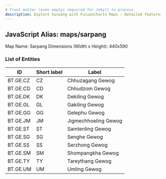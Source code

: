 ```yaml
---
# Front matter (even empty) required for Jekyll to process
description: Explore Sarpang with FusionCharts Maps – Detailed features for seamless integration. Try now & enhance your data visualization today! 
---
```


## JavaScript Alias: maps/sarpang

Map Name: Sarpang
Dimensions (Width x Height): 440x590

### List of Entities

ID | Short label | Label
---|---|---|
BT.GE.CZ|CZ|Chhuzagang Gewog
BT.GE.CD|CD|Chhudzom Gewog
BT.GE.DK|DK|Dekiling Gewog
BT.GE.GL|GL|Gakiling Gewog
BT.GE.GG|GG|Gelephu Gewog
BT.GE.JM|JM|Jigmechhoeling Gewog
BT.GE.ST|ST|Samtenling Gewog
BT.GE.SG|SG|Senghe Gewog
BT.GE.SS|SS|Serzhong Gewog
BT.GE.SM|SM|Shompangkha Gewog
BT.GE.TY|TY|Tareythang Gewog
BT.GE.UM|UM|Umling Gewog